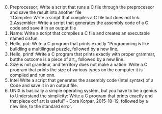 0. Preprocessor; Write a script that runs a C file through the preprocessor and save the result into another file                                     
1.Compiler: Write a script that compiles a C file but does not link.
2.Assembler: Write a script that generates the assembly code of a C code and save it in an output file
3. Name: Write a script that compiles a C file and creates an executable named cisfun                                                         
4. Hello, put: Write a C program that prints exactly "Programming is like buildiing a multilingual puzzle, followed by a new line.                 
5. Hello, printf :Write a C program that prints exactly with proper grammar, butthe outcome is a piece of art,, followed by a new line.               
6. Size is not grandeur, and territory does not make a nation: Write a C program that prints the size of various types on the computer it is compiled and run onn.                                                                       
7. Intel Write a script that generates the assembly code (Intel syntax) of a Code and save it in an output file.                                      
8. UNIX is basically a simple operating system, but you have to be a genius to Understand the simplicity: Write a C program that prints exactly and that piece oof art is useful" - Dora Korpar, 2015-10-19, followed by a new line, to the standard error.                                                                                                                                                                                      


